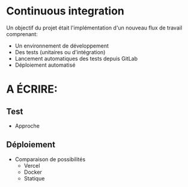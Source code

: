 # Continuous integration

Un objectif du projet était l'implémentation d'un nouveau flux de travail comprenant:

- Un environnement de développement
- Des tests (unitaires ou d'intégration)
- Lancement automatiques des tests depuis GitLab
- Déploiement automatisé

# A ÉCRIRE:

## Test

- Approche

## Déploiement

- Comparaison de possibilités
  - Vercel
  - Docker
  - Statique
